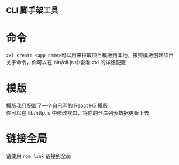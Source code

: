 ## CLI 脚手架工具  
# 命令  
`zxl create <app-name>`可以用来拉取项目模版到本地，按照模版创建项目  
关于命令，你可以在 bin/cli.js 中查看 zxl 的详细配置  

# 模版  
模版我只配置了一个自己写的 React H5 模版  
你可以在 lib/http.js 中修改接口，将你的仓库列表数据更新上去  

# 链接全局  
请使用 `npm link` 链接到全局  